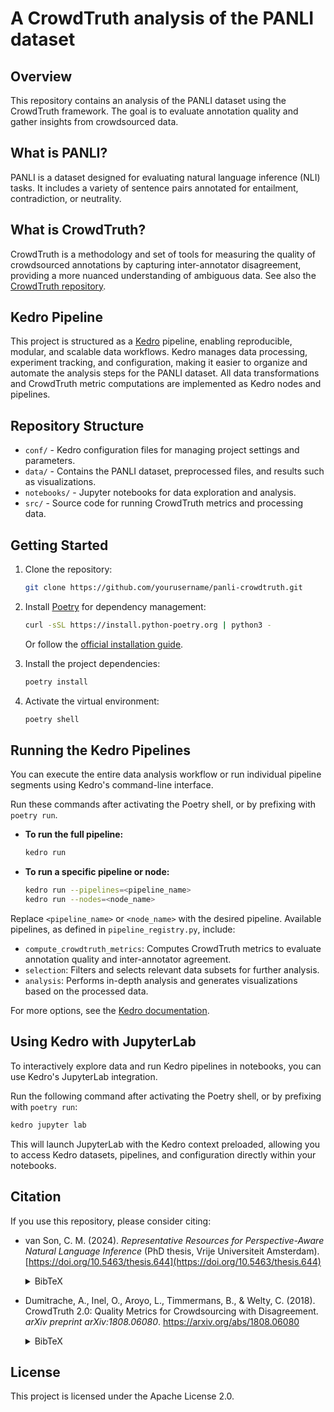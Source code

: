 # A CrowdTruth analysis of the PANLI dataset


## Overview

This repository contains an analysis of the PANLI dataset using the CrowdTruth framework. The goal is to evaluate annotation quality and gather insights from crowdsourced data.

## What is PANLI?

PANLI is a dataset designed for evaluating natural language inference (NLI) tasks. It includes a variety of sentence pairs annotated for entailment, contradiction, or neutrality.

## What is CrowdTruth?

CrowdTruth is a methodology and set of tools for measuring the quality of crowdsourced annotations by capturing inter-annotator disagreement, providing a more nuanced understanding of ambiguous data. See also the [CrowdTruth repository](https://github.com/CrowdTruth/CrowdTruth-core).

## Kedro Pipeline

This project is structured as a [Kedro](https://kedro.org/) pipeline, enabling reproducible, modular, and scalable data workflows. Kedro manages data processing, experiment tracking, and configuration, making it easier to organize and automate the analysis steps for the PANLI dataset. All data transformations and CrowdTruth metric computations are implemented as Kedro nodes and pipelines.

## Repository Structure

- `conf/` - Kedro configuration files for managing project settings and parameters.
- `data/` - Contains the PANLI dataset, preprocessed files, and results such as visualizations.
- `notebooks/` - Jupyter notebooks for data exploration and analysis.
- `src/` - Source code for running CrowdTruth metrics and processing data.

## Getting Started

1. Clone the repository:
    ```bash
    git clone https://github.com/yourusername/panli-crowdtruth.git
    ```
2. Install [Poetry](https://python-poetry.org/) for dependency management:
    ```bash
    curl -sSL https://install.python-poetry.org | python3 -
    ```
    Or follow the [official installation guide](https://python-poetry.org/docs/#installation).

3. Install the project dependencies:
    ```bash
    poetry install
    ```

4. Activate the virtual environment:
    ```bash
    poetry shell
    ```

## Running the Kedro Pipelines

You can execute the entire data analysis workflow or run individual pipeline segments using Kedro's command-line interface.

Run these commands after activating the Poetry shell, or by prefixing with `poetry run`.

- **To run the full pipeline:**
    ```bash
    kedro run
    ```

- **To run a specific pipeline or node:**
    ```bash
    kedro run --pipelines=<pipeline_name>
    kedro run --nodes=<node_name>
    ```

Replace `<pipeline_name>` or `<node_name>` with the desired pipeline. Available pipelines, as defined in `pipeline_registry.py`, include:

- `compute_crowdtruth_metrics`: Computes CrowdTruth metrics to evaluate annotation quality and inter-annotator agreement.
- `selection`: Filters and selects relevant data subsets for further analysis.
- `analysis`: Performs in-depth analysis and generates visualizations based on the processed data.

 For more options, see the [Kedro documentation](https://docs.kedro.org/en/stable/index.html).

## Using Kedro with JupyterLab

To interactively explore data and run Kedro pipelines in notebooks, you can use Kedro's JupyterLab integration.

Run the following command after activating the Poetry shell, or by prefixing with `poetry run`:


```bash
kedro jupyter lab
```


This will launch JupyterLab with the Kedro context preloaded, allowing you to access Kedro datasets, pipelines, and configuration directly within your notebooks.

## Citation

If you use this repository, please consider citing:

* van Son, C. M. (2024). *Representative Resources for Perspective-Aware Natural Language Inference* (PhD thesis, Vrije Universiteit Amsterdam). [https://doi.org/10.5463/thesis.644](https://doi.org/10.5463/thesis.644)

    <details>
    <summary>BibTeX</summary>
    ```bibtex
    @phdthesis{ba18bc83a2be4b29805c6b91aaa9a152,
        title = "Representative Resources for Perspective-Aware Natural Language Inference",
        author = "{van Son}, {Chantal Michelle}",
        year = "2024",
        month = nov,
        day = "1",
        doi = "10.5463/thesis.644",
        language = "English",
        type = "PhD-Thesis - Research and graduation internal",
        school = "Vrije Universiteit Amsterdam",
    }
    ```
    </details>


* Dumitrache, A., Inel, O., Aroyo, L., Timmermans, B., & Welty, C. (2018). CrowdTruth 2.0: Quality Metrics for Crowdsourcing with Disagreement. *arXiv preprint arXiv:1808.06080*. https://arxiv.org/abs/1808.06080

    <details>
    <summary>BibTeX</summary>

    ```bibtex
    @article{CrowdTruth2,
        author    = {Anca Dumitrache and Oana Inel and Lora Aroyo and Benjamin Timmermans and Chris Welty},
        title     = {CrowdTruth 2.0: Quality Metrics for Crowdsourcing with Disagreement},
        year      = {2018},
        url       = {https://arxiv.org/abs/1808.06080},
    }
    ```
    </details>

## License

This project is licensed under the Apache License 2.0.